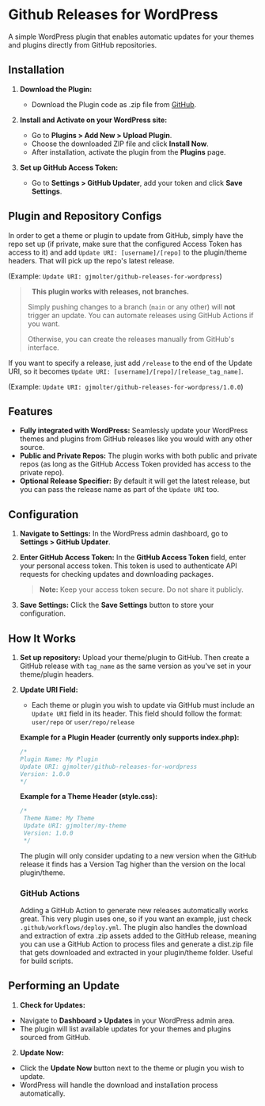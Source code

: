 # Github Releases for WordPress

A simple WordPress plugin that enables automatic updates for your themes and plugins directly from GitHub repositories. 

## Installation

1. **Download the Plugin:**
   - Download the Plugin code as .zip file from [GitHub](https://github.com/gjmolter/github-releases-for-wordpress).

2. **Install and Activate on your WordPress site:**
   - Go to **Plugins > Add New > Upload Plugin**.
   - Choose the downloaded ZIP file and click **Install Now**.
   - After installation, activate the plugin from the **Plugins** page.

3. **Set up GitHub Access Token:**
   - Go to **Settings > GitHub Updater**, add your token and click **Save Settings**.

## Plugin and Repository Configs 

In order to get a theme or plugin to update from GitHub, simply have the repo set up (if private, make sure that the configured Access Token has access to it) and add `Update URI: [username]/[repo]` to the plugin/theme headers. That will pick up the repo's latest release. 

(Example: `Update URI: gjmolter/github-releases-for-wordpress`)

> &nbsp; 
> **This plugin works with releases, not branches.** 
> 
> Simply pushing changes to a branch (`main` or any other) will **not** trigger an update. You can automate releases using GitHub Actions if you want. 
>
> Otherwise, you can create the releases manually from GitHub's interface.
> &nbsp;

If you want to specify a release, just add `/release` to the end of the Update URI, so it becomes `Update URI: [username]/[repo]/[release_tag_name]`. 

(Example: `Update URI: gjmolter/github-releases-for-wordpress/1.0.0`)

## Features

- **Fully integrated with WordPress:** Seamlessly update your WordPress themes and plugins from GitHub releases like you would with any other source.
- **Public and Private Repos:** The plugin works with both public and private repos (as long as the GitHub Access Token provided has access to the private repo).
- **Optional Release Specifier:** By default it will get the latest release, but you can pass the release name as part of the `Update URI` too.

## Configuration

1. **Navigate to Settings:**
   In the WordPress admin dashboard, go to **Settings > GitHub Updater**.

2. **Enter GitHub Access Token:**
   In the **GitHub Access Token** field, enter your personal access token. This token is used to authenticate API requests for checking updates and downloading packages.
   > **Note:** Keep your access token secure. Do not share it publicly.

3. **Save Settings:**
   Click the **Save Settings** button to store your configuration.

## How It Works

1. **Set up repository:**
   Upload your theme/plugin to GitHub. Then create a GitHub release with `tag_name` as the same version as you've set in your theme/plugin headers.

2. **Update URI Field:**
   - Each theme or plugin you wish to update via GitHub must include an `Update URI` field in its header. This field should follow the format: `user/repo` or `user/repo/release`
   
   **Example for a Plugin Header (currently only supports index.php):**
   ```php
   /*
   Plugin Name: My Plugin
   Update URI: gjmolter/github-releases-for-wordpress
   Version: 1.0.0
   */
   ```

   **Example for a Theme Header (style.css):**
   ```php
   /*
    Theme Name: My Theme
    Update URI: gjmolter/my-theme
    Version: 1.0.0
    */
   ```

   The plugin will only consider updating to a new version when the GitHub release it finds has a Version Tag higher than the version on the local plugin/theme.

   ### GitHub Actions
   Adding a GitHub Action to generate new releases automatically works great. 
   This very plugin uses one, so if you want an example, just check `.github/workflows/deploy.yml`.
   The plugin also handles the download and extraction of extra .zip assets added to the GitHub release, meaning you can use a GitHub Action to process files and generate a dist.zip file that gets downloaded and extracted in your plugin/theme folder. Useful for build scripts.

## Performing an Update

1. **Check for Updates:**
- Navigate to **Dashboard > Updates** in your WordPress admin area.
- The plugin will list available updates for your themes and plugins sourced from GitHub.

2. **Update Now:**
- Click the **Update Now** button next to the theme or plugin you wish to update.
- WordPress will handle the download and installation process automatically.
